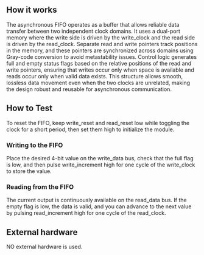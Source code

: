 <!---

This file is used to generate your project datasheet. Please fill in the information below and delete any unused
sections.

You can also include images in this folder and reference them in the markdown. Each image must be less than
512 kb in size, and the combined size of all images must be less than 1 MB.
-->

## How it works

The asynchronous FIFO operates as a buffer that allows reliable data transfer between two independent clock domains. It uses a dual-port memory where the write side is driven by the write_clock and the read side is driven by the read_clock. Separate read and write pointers track positions in the memory, and these pointers are synchronized across domains using Gray-code conversion to avoid metastability issues. Control logic generates full and empty status flags based on the relative positions of the read and write pointers, ensuring that writes occur only when space is available and reads occur only when valid data exists. This structure allows smooth, lossless data movement even when the two clocks are unrelated, making the design robust and reusable for asynchronous communication.
 

## How to Test

To reset the FIFO, keep write_reset and read_reset low while toggling the clock for a short period, then set them high to initialize the module.

### Writing to the FIFO

Place the desired 4-bit value on the write_data bus, check that the full flag is low, and then pulse write_increment high for one cycle of the write_clock to store the value.

### Reading from the FIFO

The current output is continuously available on the read_data bus. If the empty flag is low, the data is valid, and you can advance to the next value by pulsing read_increment high for one cycle of the read_clock.


## External hardware

NO external hardware is used.



